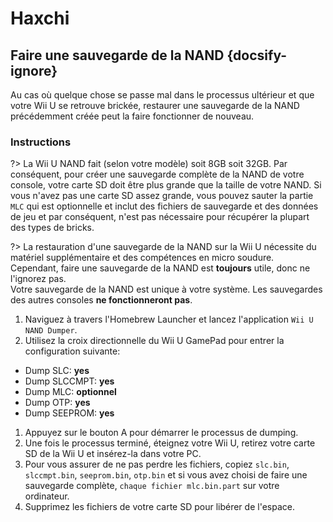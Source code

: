 # Haxchi

## Faire une sauvegarde de la NAND {docsify-ignore}

Au cas où quelque chose se passe mal dans le processus ultérieur et que votre Wii U se retrouve brickée, restaurer une sauvegarde de la NAND précédemment créée peut la faire fonctionner de nouveau.

### Instructions

?> La Wii U NAND fait (selon votre modèle) soit 8GB soit 32GB. Par conséquent, pour créer une sauvegarde complète de la NAND de votre console, votre carte SD doit être plus grande que la taille de votre NAND. Si vous n'avez pas une carte SD assez grande, vous pouvez sauter la partie `MLC` qui est optionnelle et inclut des fichiers de sauvegarde et des données de jeu et par conséquent, n'est pas nécessaire pour récupérer la plupart des types de bricks.

?> La restauration d'une sauvegarde de la NAND sur la Wii U nécessite du matériel supplémentaire et des compétences en micro soudure. <br>Cependant, faire une sauvegarde de la NAND est **toujours** utile, donc ne l'ignorez pas. <br>Votre sauvegarde de la NAND est unique à votre système. Les sauvegardes des autres consoles **ne fonctionneront pas**.

1. Naviguez à travers l'Homebrew Launcher et lancez l'application `Wii U NAND Dumper`.
1. Utilisez la croix directionnelle du Wii U GamePad pour entrer la configuration suivante:
 - Dump SLC: **yes**
 - Dump SLCCMPT: **yes**
 - Dump MLC: **optionnel**
 - Dump OTP: **yes**
 - Dump SEEPROM: **yes**
1. Appuyez sur le bouton A pour démarrer le processus de dumping.
1. Une fois le processus terminé, éteignez votre Wii U, retirez votre carte SD de la Wii U et insérez-la dans votre PC.
1. Pour vous assurer de ne pas perdre les fichiers, copiez `slc.bin`, `slccmpt.bin`, `seeprom.bin`, `otp.bin` et si vous avez choisi de faire une sauvegarde complète, `chaque fichier mlc.bin.part` sur votre ordinateur.
1. Supprimez les fichiers de votre carte SD pour libérer de l'espace.
